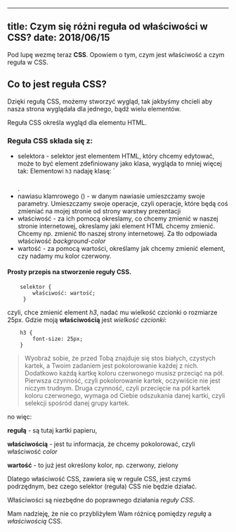 ----
title: Czym się różni reguła od właściwości w CSS?
date: 2018/06/15
----

Pod lupę wezmę teraz **CSS**. Opowiem o tym, czym jest właściwość a czym
reguła w CSS.

## Co to jest reguła CSS?

Dzięki regułą CSS, możemy stworzyć wygląd, tak jakbyśmy chcieli aby nasza
strona wyglądała dla jednego, bądź wielu elementów.

Reguła CSS określa wygląd dla elementu HTML.

### Reguła CSS składa się z:

* selektora - selektor jest elementem HTML, który chcemy edytować, może
    to być element zdefiniowany jako klasa, wygląda to mniej więcej tak:
    Elementowi `h3` nadaję klasę: `<h3 class="size-title"></h3>.
* nawiasu klamrowego () - w danym nawiasie umieszczamy swoje parametry.
    Umieszczamy swoje operacje, czyli operacje, które będą coś zmieniać
    na mojej stronie od strony warstwy prezentacji
* właściwość - za ich pomocą okreslamy, co chcemy zmienić w naszej stronie
    internetowej, okreslamy jaki element HTML chcemy zmienić.
    Chcemy np. zmienić tło naszej strony internetowej. Za tło odpowiada
    właściwość *background-color*
* wartość - za pomocą wartości, określamy jak chcemy zmienić element, czy
    nadamy mu kolor czerwony.

#### Prosty przepis na stworzenie reguły CSS.

```
    selektor {
        właściwość: wartość;
     }
```

czyli, chce zmienić element *h3*, nadać mu wielkość czcionki o rozmiarze
25px. Gdzie moją **właściwością** jest *wielkość czcionki*:

```
    h3 {
        font-size: 25px;
    }
```

> Wyobraź sobie, że przed Tobą znajduje się stos białych, czystych kartek,
    a Twoim zadaniem jest pokolorowanie każdej z nich. Dodatkowo każdą
    kartkę koloru czerwonego musisz przeciąć na pół. Pierwsza czynność,
    czyli pokolorowanie kartek, oczywiście nie jest niczym trudnym.
    Druga czynność, czyli przecięcie na pół kartek koloru czerwonego,
    wymaga od Ciebie odszukania danej kartki, czyli selekcji spośród danej
    grupy kartek.

 no więc:

 **regułą** - są tutaj kartki papieru,

 **właściwością** - jest tu informacja, że chcemy pokolorować, czyli
    właściwość *color*

 **wartość** - to już jest określony kolor, np. czerwony, zielony

 Dlatego właściwość CSS, zawiera się w regule CSS, jest czymś podrzędnym,
 bez czego selektor (reguła) CSS nie będzie działać.

 Właściwości są niezbędne do poprawnego działania *reguły CSS*.

 Mam nadzieję, że nie co przybliżyłem Wam różnicę pomiędzy *regułą* a
 *właściwością* CSS.




